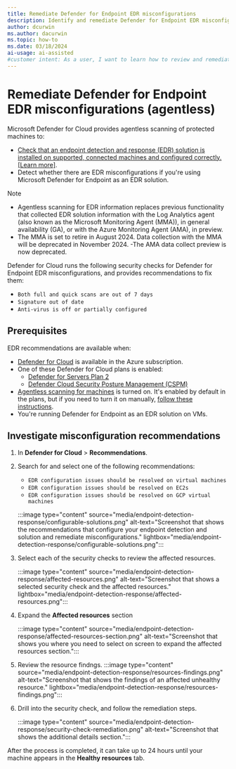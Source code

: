 ```yaml
---
title: Remediate Defender for Endpoint EDR misconfigurations
description: Identify and remediate Defender for Endpoint EDR misconfigurations in Defender for Cloud
author: dcurwin
ms.author: dacurwin
ms.topic: how-to
ms.date: 03/18/2024
ai-usage: ai-assisted
#customer intent: As a user, I want to learn how to review and remediate endpoint detection and response recommendations in order to ensure the security of my virtual machine.
---
```


# Remediate Defender for Endpoint EDR misconfigurations (agentless)

Microsoft Defender for Cloud provides agentless scanning of protected machines to:

- [Check that an endpoint detection and response (EDR) solution is installed on supported, connected machines and configured correctly. [Learn more]](integration-defender-for-endpoint.md).
- Detect whether there are EDR misconfigurations if you're using Microsoft Defender for Endpoint as an EDR solution. 


> [!NOTE]
>
> - Agentless scanning for EDR information replaces previous functionality that collected EDR solution information with the Log Analytics agent (also known as the Microsoft Monitoring Agent (MMA)), in general availability (GA), or with the Azure Monitoring Agent (AMA), in preview.
> - The MMA is set to retire in August 2024. Data collection with the MMA will be deprecated in November 2024.
> -The  AMA data collect preview is now deprecated.

Defender for Cloud runs the following security checks for Defender for Endpoint EDR misconfigurations, and provides recommendations to fix them:

- `Both full and quick scans are out of 7 days`
- `Signature out of date`
- `Anti-virus is off or partially configured`


## Prerequisites

EDR recommendations are available when:

- [Defender for Cloud](connect-azure-subscription.md) is available in the Azure subscription.
- One of these Defender for Cloud plans is enabled:
  - [Defender for Servers Plan 2](tutorial-enable-servers-plan.md)
  - [Defender Cloud Security Posture Management (CSPM)](tutorial-enable-cspm-plan.md)
- [Agentless scanning for machines](enable-agentless-scanning-vms.md#enabling-agentless-scanning-for-machines) is turned on. It's enabled by default in the plans, but if you need to turn it on manually, [follow these instructions](enable-agentless-scanning-vms.md).
- You're running Defender for Endpoint as an EDR solution on VMs.

## Investigate misconfiguration recommendations

1. In **Defender for Cloud** > **Recommendations**.

1. Search for and select one of the following recommendations:

    - `EDR configuration issues should be resolved on virtual machines`
    - `EDR configuration issues should be resolved on EC2s`
    - `EDR configuration issues should be resolved on GCP virtual machines`

    :::image type="content" source="media/endpoint-detection-response/configurable-solutions.png" alt-text="Screenshot that shows the recommendations that configure your endpoint detection and solution and remediate misconfigurations." lightbox="media/endpoint-detection-response/configurable-solutions.png":::

1. Select each of the security checks to review the affected resources.

    :::image type="content" source="media/endpoint-detection-response/affected-resources.png" alt-text="Screenshot that shows a selected security check and the affected resources." lightbox="media/endpoint-detection-response/affected-resources.png":::

1. Expand the **Affected resources** section

     :::image type="content" source="media/endpoint-detection-response/affected-resources-section.png" alt-text="Screenshot that shows you where you need to select on screen to expand the affected resources section.":::

1. Review the resource findngs.
    :::image type="content" source="media/endpoint-detection-response/resources-findings.png" alt-text="Screenshot that shows the findings of an affected unhealthy resource." lightbox="media/endpoint-detection-response/resources-findings.png":::

1. Drill into the security check, and follow the remediation steps.

    :::image type="content" source="media/endpoint-detection-response/security-check-remediation.png" alt-text="Screenshot that shows the additional details section.":::


After the process is completed, it can take up to 24 hours until your machine appears in the **Healthy resources** tab.
